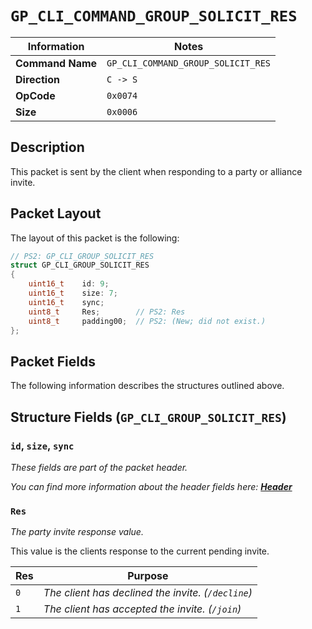 # `GP_CLI_COMMAND_GROUP_SOLICIT_RES`

| Information               | Notes |
|---                        |---    |
| **Command Name**          | `GP_CLI_COMMAND_GROUP_SOLICIT_RES` |
| **Direction**             | `C -> S` |
| **OpCode**                | `0x0074` |
| **Size**                  | `0x0006` |

## Description

This packet is sent by the client when responding to a party or alliance invite.

## Packet Layout

The layout of this packet is the following:

```cpp
// PS2: GP_CLI_GROUP_SOLICIT_RES
struct GP_CLI_GROUP_SOLICIT_RES
{
    uint16_t    id: 9;
    uint16_t    size: 7;
    uint16_t    sync;
    uint8_t     Res;        // PS2: Res
    uint8_t     padding00;  // PS2: (New; did not exist.)
};
```

## Packet Fields

The following information describes the structures outlined above.

## Structure Fields (`GP_CLI_GROUP_SOLICIT_RES`)

### `id`, `size`, `sync`

_These fields are part of the packet header._

_You can find more information about the header fields here: [**Header**](/world/HEADER.md)_

### `Res`

_The party invite response value._

This value is the clients response to the current pending invite.

| Res | Purpose |
| --- | --- |
| `0` | _The client has declined the invite. (`/decline`)_ |
| `1` | _The client has accepted the invite. (`/join`)_ |
